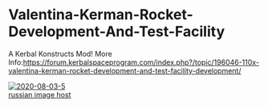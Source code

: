 # Valentina-Kerman-Rocket-Development-And-Test-Facility
A Kerbal Konstructs Mod!
More Info:https://forum.kerbalspaceprogram.com/index.php?/topic/196046-110x-valentina-kerman-rocket-development-and-test-facility-development/

<a href="https://ibb.co/cxbXJN7"><img src="https://i.ibb.co/R7h42CV/2020-08-03-5.png" alt="2020-08-03-5" border="0"></a><br /><a target='_blank' href='https://imgbb.com/'>russian image host</a><br />
